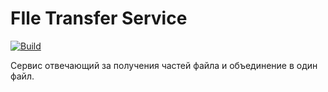# FIle Transfer Service

[![Build](https://github.com/AntonZinovik/FileMergeService/actions/workflows/Build.yml/badge.svg?branch=main)](https://github.com/AntonZinovik/FileMergeService/actions/workflows/Build.yml)

Сервис отвечающий за получения частей файла и объединение в один файл.